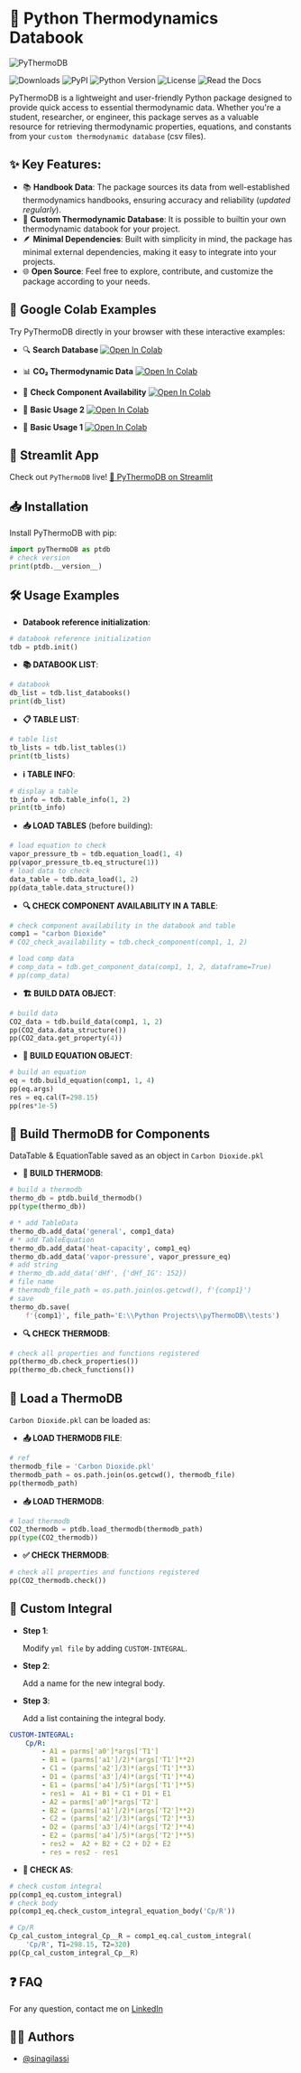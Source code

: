 # 🧪 Python Thermodynamics Databook

![PyThermoDB](./statics/pythermo-2.png)

![Downloads](https://img.shields.io/pypi/dm/PyThermoDB) ![PyPI](https://img.shields.io/pypi/v/PyThermoDB) ![Python Version](https://img.shields.io/pypi/pyversions/PyThermoDB.svg) ![License](https://img.shields.io/pypi/l/PyThermoDB) ![Read the Docs](https://img.shields.io/readthedocs/pythermodb)

PyThermoDB is a lightweight and user-friendly Python package designed to provide quick access to essential thermodynamic data. Whether you're a student, researcher, or engineer, this package serves as a valuable resource for retrieving thermodynamic properties, equations, and constants from your `custom thermodynamic database` (csv files).

## ✨ Key Features:

- 📚 **Handbook Data**: The package sources its data from well-established thermodynamics handbooks, ensuring accuracy and reliability (*updated regularly*).
- 🔧 **Custom Thermodynamic Database**: It is possible to builtin your own thermodynamic databook for your project.
- 🪶 **Minimal Dependencies**: Built with simplicity in mind, the package has minimal external dependencies, making it easy to integrate into your projects.
- 🌐 **Open Source**: Feel free to explore, contribute, and customize the package according to your needs.

## 🔬 Google Colab Examples

Try PyThermoDB directly in your browser with these interactive examples:

- 🔍 **Search Database**
  [![Open In Colab](https://colab.research.google.com/assets/colab-badge.svg)](https://colab.research.google.com/drive/1y5GIE4DH73SwOF2JhsTug2_U_h9Fqexx?usp=sharing)

- 📊 **CO₂ Thermodynamic Data**
  [![Open In Colab](https://colab.research.google.com/assets/colab-badge.svg)](https://colab.research.google.com/drive/1mzu70kACdvoB_jO6gTGVegGtK_ssOOHq?usp=sharing)

- 🔎 **Check Component Availability**
  [![Open In Colab](https://colab.research.google.com/assets/colab-badge.svg)](https://colab.research.google.com/drive/1HdGHS_uypEf_yzsq7fZyLZH3dWnjYVSg?usp=sharing)

- 📘 **Basic Usage 2**
  [![Open In Colab](https://colab.research.google.com/assets/colab-badge.svg)](https://colab.research.google.com/drive/1vj84afCy0qKfHZzQdvLiJRiVstiCX0so?usp=sharing)

- 🔰 **Basic Usage 1**
  [![Open In Colab](https://colab.research.google.com/assets/colab-badge.svg)](https://colab.research.google.com/drive/1jWkaSJ280AZFn9t8X7_bqz_pYtY2QKbr?usp=sharing)

## 🚀 Streamlit App

Check out `PyThermoDB` live! [🔗 PyThermoDB on Streamlit](https://pythermodb.streamlit.app/)

## 📥 Installation

Install PyThermoDB with pip:

```python
import pyThermoDB as ptdb
# check version
print(ptdb.__version__)
```

## 🛠️ Usage Examples

* **Databook reference initialization**:

```python
# databook reference initialization
tdb = ptdb.init()
```

* **📚 DATABOOK LIST**:

```python
# databook
db_list = tdb.list_databooks()
print(db_list)
```

* **📋 TABLE LIST**:

```python
# table list
tb_lists = tdb.list_tables(1)
print(tb_lists)
```

* **ℹ️ TABLE INFO**:

```python
# display a table
tb_info = tdb.table_info(1, 2)
print(tb_info)
```

* **📥 LOAD TABLES** (before building):

```python
# load equation to check
vapor_pressure_tb = tdb.equation_load(1, 4)
pp(vapor_pressure_tb.eq_structure(1))
# load data to check
data_table = tdb.data_load(1, 2)
pp(data_table.data_structure())
```

* **🔍 CHECK COMPONENT AVAILABILITY IN A TABLE**:

```python
# check component availability in the databook and table
comp1 = "carbon Dioxide"
# CO2_check_availability = tdb.check_component(comp1, 1, 2)

# load comp data
# comp_data = tdb.get_component_data(comp1, 1, 2, dataframe=True)
# pp(comp_data)
```

* **🏗️ BUILD DATA OBJECT**:

```python
# build data
CO2_data = tdb.build_data(comp1, 1, 2)
pp(CO2_data.data_structure())
pp(CO2_data.get_property(4))
```

* **📐 BUILD EQUATION OBJECT**:

```python
# build an equation
eq = tdb.build_equation(comp1, 1, 4)
pp(eq.args)
res = eq.cal(T=298.15)
pp(res*1e-5)
```

## 🧱 Build ThermoDB for Components

DataTable & EquationTable saved as an object in `Carbon Dioxide.pkl`

* **🔨 BUILD THERMODB**:

```python
# build a thermodb
thermo_db = ptdb.build_thermodb()
pp(type(thermo_db))

# * add TableData
thermo_db.add_data('general', comp1_data)
# * add TableEquation
thermo_db.add_data('heat-capacity', comp1_eq)
thermo_db.add_data('vapor-pressure', vapor_pressure_eq)
# add string
# thermo_db.add_data('dHf', {'dHf_IG': 152})
# file name
# thermodb_file_path = os.path.join(os.getcwd(), f'{comp1}')
# save
thermo_db.save(
    f'{comp1}', file_path='E:\\Python Projects\\pyThermoDB\\tests')
```

* **🔍 CHECK THERMODB**:

```python
# check all properties and functions registered
pp(thermo_db.check_properties())
pp(thermo_db.check_functions())
```

## 📂 Load a ThermoDB

`Carbon Dioxide.pkl` can be loaded as:

* **📤 LOAD THERMODB FILE**:

```python
# ref
thermodb_file = 'Carbon Dioxide.pkl'
thermodb_path = os.path.join(os.getcwd(), thermodb_file)
pp(thermodb_path)
```

* **📥 LOAD THERMODB**:

```python
# load thermodb
CO2_thermodb = ptdb.load_thermodb(thermodb_path)
pp(type(CO2_thermodb))
```

* **✅ CHECK THERMODB**:

```python
# check all properties and functions registered
pp(CO2_thermodb.check())
```

## 🧮 Custom Integral

* **Step 1**:

  Modify `yml file` by adding `CUSTOM-INTEGRAL`.

* **Step 2**:

  Add a name for the new integral body.

* **Step 3**:

  Add a list containing the integral body.

```yml
CUSTOM-INTEGRAL:
    Cp/R:
        - A1 = parms['a0']*args['T1']
        - B1 = (parms['a1']/2)*(args['T1']**2)
        - C1 = (parms['a2']/3)*(args['T1']**3)
        - D1 = (parms['a3']/4)*(args['T1']**4)
        - E1 = (parms['a4']/5)*(args['T1']**5)
        - res1 =  A1 + B1 + C1 + D1 + E1
        - A2 = parms['a0']*args['T2']
        - B2 = (parms['a1']/2)*(args['T2']**2)
        - C2 = (parms['a2']/3)*(args['T2']**3)
        - D2 = (parms['a3']/4)*(args['T2']**4)
        - E2 = (parms['a4']/5)*(args['T2']**5)
        - res2 =  A2 + B2 + C2 + D2 + E2
        - res = res2 - res1
```

* **🔬 CHECK AS**:

```python
# check custom integral
pp(comp1_eq.custom_integral)
# check body
pp(comp1_eq.check_custom_integral_equation_body('Cp/R'))

# Cp/R
Cp_cal_custom_integral_Cp__R = comp1_eq.cal_custom_integral(
    'Cp/R', T1=298.15, T2=320)
pp(Cp_cal_custom_integral_Cp__R)
```

## ❓ FAQ

For any question, contact me on [LinkedIn](https://www.linkedin.com/in/sina-gilassi/)


## 👨‍💻 Authors

- [@sinagilassi](https://www.github.com/sinagilassi)
